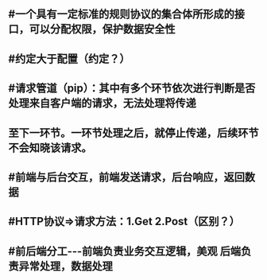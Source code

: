 ## #一个具有一定标准的规则协议的集合体所形成的接口，可以分配权限，保护数据安全性

## #约定大于配置（约定？）

## #请求管道（pip）：其中有多个环节依次进行判断是否处理来自客户端的请求，无法处理将传递 

##    至下一环节。一环节处理之后，就停止传递，后续环节不会知晓该请求。

## #前端与后台交互，前端发送请求，后台响应，返回数据

## #HTTP协议=>请求方法：1.Get  2.Post（区别？）

## #前后端分工---前端负责业务交互逻辑，美观    后端负责异常处理，数据处理